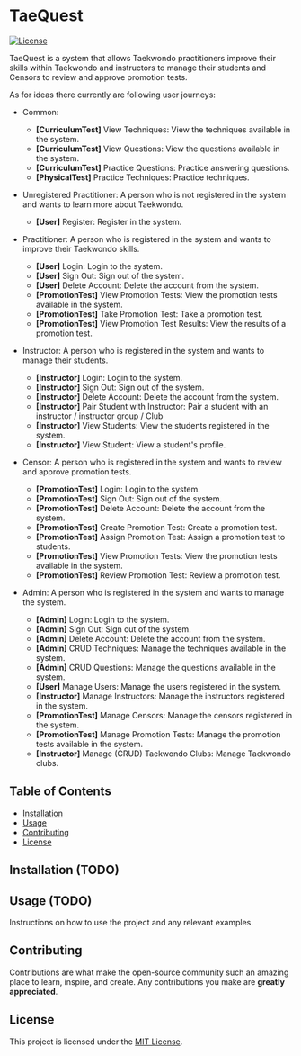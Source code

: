# TaeQuest

[![License](https://img.shields.io/badge/license-MIT-blue.svg)](https://opensource.org/licenses/MIT)

TaeQuest is a system that allows Taekwondo practitioners improve their skills within Taekwondo and instructors to manage their students and Censors to review and approve promotion tests.

As for ideas there currently are following user journeys:

- Common:
    - **[CurriculumTest]** View Techniques: View the techniques available in the system.
    - **[CurriculumTest]** View Questions: View the questions available in the system.
    - **[CurriculumTest]** Practice Questions: Practice answering questions.
    - **[PhysicalTest]** Practice Techniques: Practice techniques.

- Unregistered Practitioner: A person who is not registered in the system and wants to learn more about Taekwondo.
    - **[User]** Register: Register in the system.

- Practitioner: A person who is registered in the system and wants to improve their Taekwondo skills.
    - **[User]** Login: Login to the system.
    - **[User]** Sign Out: Sign out of the system.
    - **[User]** Delete Account: Delete the account from the system.
    - **[PromotionTest]** View Promotion Tests: View the promotion tests available in the system.
    - **[PromotionTest]** Take Promotion Test: Take a promotion test.
    - **[PromotionTest]** View Promotion Test Results: View the results of a promotion test.

- Instructor: A person who is registered in the system and wants to manage their students.
    - **[Instructor]** Login: Login to the system.
    - **[Instructor]** Sign Out: Sign out of the system.
    - **[Instructor]** Delete Account: Delete the account from the system.
    - **[Instructor]** Pair Student with Instructor: Pair a student with an instructor / instructor group / Club
    - **[Instructor]** View Students: View the students registered in the system.
    - **[Instructor]** View Student: View a student's profile.

- Censor: A person who is registered in the system and wants to review and approve promotion tests.
    - **[PromotionTest]** Login: Login to the system.
    - **[PromotionTest]** Sign Out: Sign out of the system.
    - **[PromotionTest]** Delete Account: Delete the account from the system.
    - **[PromotionTest]** Create Promotion Test: Create a promotion test.
    - **[PromotionTest]** Assign Promotion Test: Assign a promotion test to students.
    - **[PromotionTest]** View Promotion Tests: View the promotion tests available in the system.
    - **[PromotionTest]** Review Promotion Test: Review a promotion test.

- Admin: A person who is registered in the system and wants to manage the system.
    - **[Admin]** Login: Login to the system.
    - **[Admin]** Sign Out: Sign out of the system.
    - **[Admin]** Delete Account: Delete the account from the system.
    - **[Admin]** CRUD Techniques: Manage the techniques available in the system.
    - **[Admin]** CRUD Questions: Manage the questions available in the system.
    - **[User]** Manage Users: Manage the users registered in the system.
    - **[Instructor]** Manage Instructors: Manage the instructors registered in the system.
    - **[PromotionTest]** Manage Censors: Manage the censors registered in the system.
    - **[PromotionTest]** Manage Promotion Tests: Manage the promotion tests available in the system.
    - **[Instructor]** Manage (CRUD) Taekwondo Clubs: Manage Taekwondo clubs.

## Table of Contents

- [Installation](#installation)
- [Usage](#usage)
- [Contributing](#contributing)
- [License](#license)

## Installation (TODO)

## Usage (TODO)

Instructions on how to use the project and any relevant examples.

## Contributing

Contributions are what make the open-source community such an amazing place to learn, inspire, and create. Any contributions you make are **greatly appreciated**.

## License

This project is licensed under the [MIT License](https://opensource.org/licenses/MIT).
